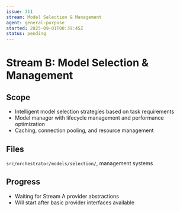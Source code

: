 ```yaml
---
issue: 311
stream: Model Selection & Management
agent: general-purpose
started: 2025-09-01T00:39:45Z
status: pending
---
```


# Stream B: Model Selection & Management

## Scope
- Intelligent model selection strategies based on task requirements
- Model manager with lifecycle management and performance optimization
- Caching, connection pooling, and resource management

## Files
`src/orchestrator/models/selection/`, management systems

## Progress
- Waiting for Stream A provider abstractions
- Will start after basic provider interfaces available